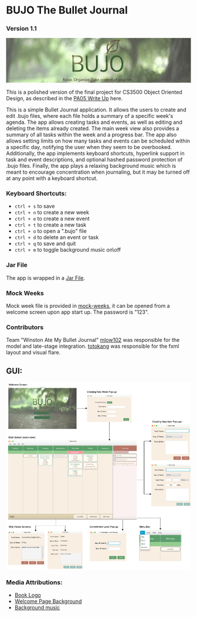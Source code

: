 # BUJO The Bullet Journal
### Version 1.1
![Banner](Banner.png)

This is a polished version of the final project for CS3500 Object Oriented Design, as
described in the [PA05 Write Up](https://markefontenot.notion.site/PA-05-8263d28a81a7473d8372c6579abd6481)
here.

This is a simple Bullet Journal application. It allows the users to create and edit
.bujo files, where each file holds a summary of a specific week's agenda. 
The app allows creating tasks and events, as well as editing and deleting the items 
already created. The main week view also provides a summary of all tasks within the week 
and a progress bar. The app also allows setting limits on how many tasks and events can be
scheduled within a specific day, notifying the user when they seem to be overbooked. Additionally,
the app implements keyboard shortcuts, hyperlink support in task and event descriptions, and optional
hashed password protection of .bujo files. Finally, the app plays a relaxing background music which
is meant to encourage concentration when journaling, but it may be turned off at any point with a 
keyboard shortcut.

### Keyboard Shortcuts:
- `ctrl + s` to save
- `ctrl + n` to create a new week
- `ctrl + e` to create a new event
- `ctrl + t` to create a new task
- `ctrl + o` to open a ".bujo" file
- `ctrl + d` to delete an event or task
- `ctrl + q` to save and quit
- `ctrl + m` to toggle background music on\off

### Jar File
The app is wrapped in a [Jar File](JournalApp.jar).

### Mock Weeks
Mock week file is provided in [mock-weeks](mock-weeks), it can be opened from a welcome screen 
upon app start up. The password is "123".

### Contributors
Team "Winston Ate My Bullet Journal"
[mlow102](https://github.com/mlow102) was responsible for the model and late-stage integration.
[totokang](https://github.com/totokang) was responsible for the fxml layout and visual flare.

## GUI:
![Wireframe](Wireframe.png)

### Media Attributions:
- [Book Logo](https://icons8.com/icon/l6iocFkbmCrh/book)
- [Welcome Page Background](https://imgur.com/gallery/bVovN)
- [Background music](https://pixabay.com/music/solo-piano-flaing-piano-main-8783/)
